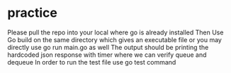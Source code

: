 # practice
Please pull the repo into your local where go is already installed
Then Use Go build on the same directory which gives an executable file or you may directly use go run main.go as well
The output should be printing the hardcoded json response with timer where we can verify queue and dequeue
In order to run the test file use go test command

